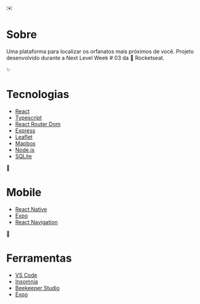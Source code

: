 ✉️ <h1>Sobre</h1>
Uma plataforma para localizar os orfanatos mais próximos de você.
Projeto desenvolvido durante a Next Level Week # 03 da 🚀 Rocketseat.

✨<h1>Tecnologias</h1>
* [React](#React)
* [Typescript](#Typescript)
* [React Router Dom](#React-router-dom)
* [Express](#Express)
* [Leaflet](#Leaflet)
* [Mapbox](#Mapbox)
* [Node.js](#Node)
* [SQLite](#SQLite)

📱<h1>Mobile</h1>
* [React Native](#React-native)
* [Expo](#Expo)
* [React Navigation](#React-navigation)

🔧<h1>Ferramentas</h1>
* [VS Code](#vs-code)
* [Insomnia](#insomnia)
* [Beekeeper Studio](#beekeeper)
* [Expo](#Expo)
